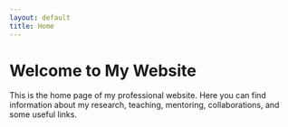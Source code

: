 ```yaml
---
layout: default
title: Home
---
```


# Welcome to My Website

This is the home page of my professional website. Here you can find information about my research, teaching, mentoring, collaborations, and some useful links.

<!-- ## Recent Updates

- Published a new paper on [topic]
- Awarded [grant name]
- Joined [organization] as [position]
-->
